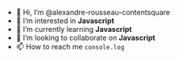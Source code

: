 - 👋 Hi, I’m @alexandre-rousseau-contentsquare
- 👀 I’m interested in **Javascript**
- 🌱 I’m currently learning **Javascript**
- 💞️ I’m looking to collaborate on **Javascript**
- 📫 How to reach me `console.log`

<!---
alexandre-rousseau-contentsquare/alexandre-rousseau-contentsquare is a ✨ special ✨ repository because its `README.md` (this file) appears on your GitHub profile.
You can click the Preview link to take a look at your changes.
--->

